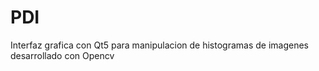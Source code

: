 # PDI
Interfaz grafica con Qt5 para manipulacion de histogramas de imagenes desarrollado con Opencv
